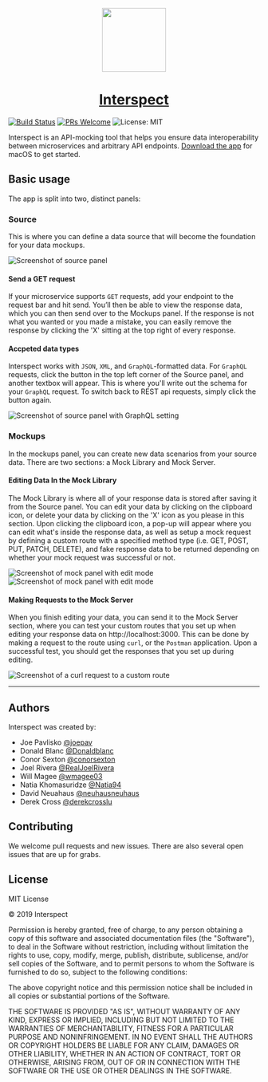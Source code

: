 <p align="center">
  <img src="https://github.com/oslabs-beta/Interspect/blob/master/public/icon_png.png" width="128" />
  <h1 align="center"><a href="https://interspect.io/">Interspect</a></h1>
</p>

[![Build Status](https://travis-ci.com/oslabs-beta/Interspect.svg?branch=master)](https://travis-ci.com/oslabs-beta/apimocking)
[![PRs Welcome](https://img.shields.io/badge/PRs-welcome-brightgreen.svg)](https://github.com/oslabs-beta/Interspect/pulls)
![License: MIT](https://img.shields.io/badge/License-MIT-yellow.svg)

Interspect is an API-mocking tool that helps you ensure data interoperability between microservices and arbitrary API endpoints. [Download the app](https://github.com/oslabs-beta/Interspect/releases/download/1.0.0/Interspect-macOS-x64.zip) for macOS to get started.

## Basic usage
The app is split into two, distinct panels:

### Source
This is where you can define a data source that will become the foundation for your data mockups.

![Screenshot of source panel](/assets/screenshots/SourcePanel.png)

#### Send a GET request
If your microservice supports `GET` requests, add your endpoint to the request bar and hit send. You’ll then be able to view the response data, which you can then send over to the Mockups panel. If the response is not what you wanted or you made a mistake, you can easily remove the response by clicking the 'X' sitting at the top right of every response.

#### Accpeted data types
Interspect works with `JSON`, `XML`, and `GraphQL`-formatted data. For `GraphQL` requests, click the button in the top left corner of the Source panel, and another textbox will appear. This is where you'll write out the schema for your `GraphQL` request. To switch back to REST api requests, simply click the button again.

![Screenshot of source panel with GraphQL setting](/assets/screenshots/graphql-source.png)

### Mockups
In the mockups panel, you can create new data scenarios from your source data. There are two sections: a Mock Library and Mock Server.

#### Editing Data In the Mock Library
The Mock Library is where all of your response data is stored after saving it from the Source panel. You can edit your data by clicking on the clipboard icon, or delete your data by clicking on the 'X' icon as you please in this section. Upon clicking the clipboard icon, a pop-up will appear where you can edit what's inside the response data, as well as setup a mock request by defining a custom route with a specified method type (i.e. GET, POST, PUT, PATCH, DELETE), and fake response data to be returned depending on whether your mock request was successful or not. 


![Screenshot of mock panel with edit mode](/assets/screenshots/mockDataPanel.png)
![Screenshot of mock panel with edit mode](/assets/screenshots/edit-modal.png)

#### Making Requests to the Mock Server
When you finish editing your data, you can send it to the Mock Server section, where you can test your custom routes that you set up when editing your response data on http://localhost:3000. This can be done by making a request to the route using `curl`, or the `Postman` application. Upon a successful test, you should get the responses that you set up during editing.

![Screenshot of a curl request to a custom route](/assets/screenshots/curl-request.png)


----
## Authors
Interspect was created by:

- Joe Pavlisko [@joepav](https://github.com/joepav)
- Donald Blanc [@Donaldblanc](https://github.com/Donaldblanc)
- Conor Sexton [@conorsexton](https://github.com/conorsexton)
- Joel Rivera [@RealJoelRivera](https://github.com/RealJoelRivera)
- Will Magee [@wmagee03](https://github.com/wmagee03)
- Natia Khomasuridze [@Natia94](https://github.com/Natia94)
- David Neuahaus [@neuhausneuhaus](https://github.com/neuhausneuhaus)
- Derek Cross [@derekcrosslu](https://github.com/derekcrosslu)

## Contributing
We welcome pull requests and new issues. There are also several open issues that are up for grabs. 

## License
MIT License

© 2019 Interspect

Permission is hereby granted, free of charge, to any person obtaining a copy
of this software and associated documentation files (the "Software"), to deal
in the Software without restriction, including without limitation the rights
to use, copy, modify, merge, publish, distribute, sublicense, and/or sell
copies of the Software, and to permit persons to whom the Software is
furnished to do so, subject to the following conditions:

The above copyright notice and this permission notice shall be included in all
copies or substantial portions of the Software.

THE SOFTWARE IS PROVIDED "AS IS", WITHOUT WARRANTY OF ANY KIND, EXPRESS OR
IMPLIED, INCLUDING BUT NOT LIMITED TO THE WARRANTIES OF MERCHANTABILITY,
FITNESS FOR A PARTICULAR PURPOSE AND NONINFRINGEMENT. IN NO EVENT SHALL THE
AUTHORS OR COPYRIGHT HOLDERS BE LIABLE FOR ANY CLAIM, DAMAGES OR OTHER
LIABILITY, WHETHER IN AN ACTION OF CONTRACT, TORT OR OTHERWISE, ARISING FROM,
OUT OF OR IN CONNECTION WITH THE SOFTWARE OR THE USE OR OTHER DEALINGS IN THE
SOFTWARE.
